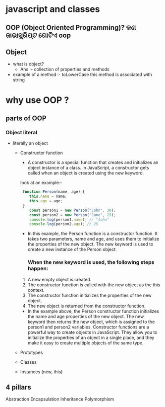 # javascript and classes

## OOP (Object Oriented Programming)? କଣ ଜାଭାସ୍କ୍ରିପ୍ଟ ଗୋଟିଏ oop 

## Object
- what is object?  
    - Ans :- collection of properties and methods
- example of a method :- toLowerCase  this method is associated with string

# why use OOP ?

## parts of OOP
### Object literal 
- literally an object 


    - Constructor function
        - A constructor is a special function that creates and initializes an object instance of a class. In JavaScript, a constructor gets called when an object is created using the new keyword.

        look at an example:-
        ```javascript 
         function Person(name, age) {
            this.name = name;
            this.age = age;
         }
            const person1 = new Person("John", 30);
            const person2 = new Person("Jane", 25);
            console.log(person1.name); // "John"
            console.log(person2.age); // 25 
         ```
        - In this example, the Person function is a constructor function. It takes two parameters, name and age, and uses them to initialize the properties of the new object. The new keyword is used to create a new instance of the Person object.

            ### When the new keyword is used, the following steps happen: 
        1. A new empty object is created.
        2. The constructor function is called with the new object as the this context.
        3. The constructor function initializes the properties of the new object.
        4. The new object is returned from the constructor function.
         -  In the example above, the Person constructor function initializes the name and age properties of the new object. The new keyword then returns the new object, which is assigned to the person1 and person2 variables.
    Constructor functions are a powerful way to create objects in JavaScript. They allow you to initialize the properties of an object in a single place, and they make it easy to create multiple objects of the same type.

    - Prototypes
    - Classes
    - Instances (new, this)


## 4 pillars
Abstraction
Encapsulation
Inheritance
Polymorphism